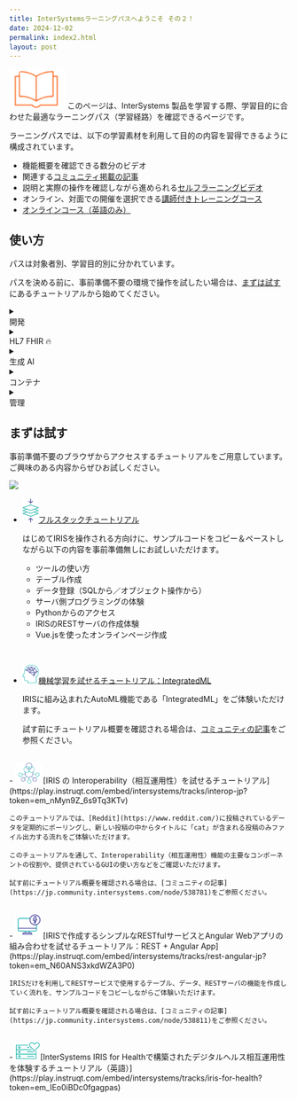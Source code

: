 ```yaml
---
title: InterSystemsラーニングパスへようこそ その２！
date: 2024-12-02
permalink: index2.html
layout: post
---
```


<img src="./assets/icons/learn.png" width="20%"/> このページは、InterSystems 製品を学習する際、学習目的に合わせた最適なラーニングパス（学習経路）を確認できるページです。

ラーニングパスでは、以下の学習素材を利用して目的の内容を習得できるように構成されています。

- 機能概要を確認できる数分のビデオ
- 関連する[コミュニティ掲載の記事](https://jp.community.intersystems.com/)
- 説明と実際の操作を確認しながら進められる[セルフラーニングビデオ](https://www.youtube.com/@intersystems9975/playlists)
- オンライン、対面での開催を選択できる[講師付きトレーニングコース](https://www.intersystems.com/jp/course-offerings/)
- [オンラインコース（英語のみ）](https://learning.intersystems.com/)

## 使い方

パスは対象者別、学習目的別に分かれています。

パスを決める前に、事前準備不要の環境で操作を試したい場合は、[まずは試す](#まずは試す) にあるチュートリアルから始めてください。

<details><summary><div class="details-header">開発</div></summary>
InterSystems 製品の開発者向けパスをまとめています。
<li><a href="GettingStarted-All.html">InterSystems 製品で開発を始める</a></li>
<li><a href="VSCode.html">VS Code を使用した InterSystems サーバサイドの開発</a></li>
<li><a href="ObjectScript.html">InterSystems ObjectScript入門</a></li>
<li><a href="BuidingCustomIntegration.html">Interoperability:カスタムコンポーネントの作成</a></li>
<li><a href="BuildingBusinessIntegration.html">ビジネス・インテグレーションの構築</a></li>
<li><a href="IRISAppForClientAccess.html">IRIS を利用した Web アプリケーションの構成</a></li>
<li><a href="BuidlingServerSideAppWithInterSystems.html">サーバーサイドアプリケーションを構築する</a></li>
<li><a href="WritingPythonAppWithInterSystems.html">Python アプリケーションを作成する</a></li>
<li><a href="dotNetApptoISCProducts.html">.NET アプリケーションと InterSystems 製品の接続</a></li>
</details>

<details><summary><div class="details-header">HL7 FHIR 🔥</div></summary>
HL7 FHIR についての概要習得、また FHIR を活用したアプリケーション開発のために必要な知識習得のためのパスをまとめています。
<li>HL7 FHIR とは</li>
<li>アプリケーション を FHIR 対応にする</li>
<li>FHIR アプリケーション構築の基礎</li>
</details>

<details><summary><div class="details-header">生成 AI</div></summary>
生成 AI についての概要習得、また、生成 AI と InterSystems 製品を利用したアプリケーション開発を担当される方向けのパスをまとめています。
<li>生成 AI をはじめてみよう！</li>
<li>生成 AI アプリケーションの開発</li>
</details>

<details><summary><div class="details-header">コンテナ</div></summary>
コンテナ概要、IRIS コンテナの使い方を習得するために必要なパスをまとめています。
<li>InterSystems IRIS のコンテナとクラウドへの展開</li>
</details>

<details><summary><div class="details-header">管理</div></summary>
InterSystems 製品のシステム管理に必要な知識習得のためのパスをまとめています。
<li>InterSystems IRIS 管理の基本</li>
<li>開発者向け InterSystems IRIS の管理概要</li>
</details>

## まずは試す

事前準備不要のブラウザからアクセスするチュートリアルをご用意しています。ご興味のある内容からぜひお試しください。

![](https://community.intersystems.com/sites/default/files/inline/images/gifanime.gif)

- <img src="./assets/icons/FullStack.png" width="6%"/>[フルスタックチュートリアル](https://play.instruqt.com/embed/intersystems/tracks/full-stack-tutorial-jp?token=em_d-Qh574oSofbrrHd)

    はじめてIRISを操作される方向けに、サンプルコードをコピー＆ペーストしながら以下の内容を事前準備無しにお試しいただけます。
    
    - ツールの使い方
    - テーブル作成
    - データ登録（SQLから／オブジェクト操作から）
    - サーバ側プログラミングの体験
    - Pythonからのアクセス
    - IRISのRESTサーバの作成体験
    - Vue.jsを使ったオンラインページ作成

<br>

- <img src="./assets/icons/ML.png" width="6%"/>[機械学習を試せるチュートリアル：IntegratedML](https://play.instruqt.com/embed/intersystems/tracks/integrated-ml-jp?token=em_48XjbVs5GpqXJ-Fm)

    IRISに組み込まれたAutoML機能である「IntegratedML」をご体験いただけます。

    試す前にチュートリアル概要を確認される場合は、[コミュニティの記事](https://jp.community.intersystems.com/node/537501)をご参照ください。

<br>
- <img src="./assets/icons/integration.png" width="10%"/>[IRIS の Interoperability（相互運用性）を試せるチュートリアル](https://play.instruqt.com/embed/intersystems/tracks/interop-jp?token=em_nMyn9Z_6s9Tq3KTv)

    このチュートリアルでは、[Reddit](https://www.reddit.com/)に投稿されているデータを定期的にポーリングし、新しい投稿の中からタイトルに「cat」が含まれる投稿のみファイル出力する流れをご体験いただけます。

    このチュートリアルを通して、Interoperability（相互運用性）機能の主要なコンポーネントの役割や、提供されているGUIの使い方などをご確認いただけます。

    試す前にチュートリアル概要を確認される場合は、[コミュニティの記事](https://jp.community.intersystems.com/node/538781)をご参照ください。

<br>
- <img src="./assets/icons/App.png" width="10%"/>[IRISで作成するシンプルなRESTfulサービスとAngular Webアプリの組み合わせを試せるチュートリアル：REST + Angular App](https://play.instruqt.com/embed/intersystems/tracks/rest-angular-jp?token=em_N60ANS3xkdWZA3P0)

    IRISだけを利用してRESTサービスで使用するテーブル、データ、RESTサーバの機能を作成していく流れを、サンプルコードをコピーしながらご体験いただけます。

    試す前にチュートリアル概要を確認される場合は、[コミュニティの記事](https://jp.community.intersystems.com/node/538811)をご参照ください。

<br>
- <img src="./assets/icons/health.png" width="9%"/>[InterSystems IRIS for Healthで構築されたデジタルヘルス相互運用性を体験するチュートリアル（英語）](https://play.instruqt.com/embed/intersystems/tracks/iris-for-health?token=em_IEo0iBDc0fgagpas)

